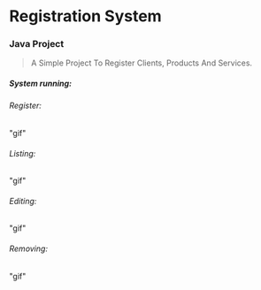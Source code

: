 # Registration System
### Java Project

> A Simple Project To Register Clients, Products And Services.

##### System running:

###### Register:
"gif"

###### Listing:
"gif"

###### Editing:
"gif"

###### Removing:
"gif"

